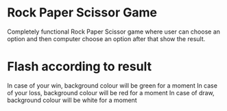 # Rock Paper Scissor Game 
Completely functional Rock Paper Scissor game 
where user can choose an option and then computer choose an option after that show the result.
# Flash according to result
In case of your win, background colour will be green for a moment
In case of your loss, background colour will be red for a moment
In case of draw, background colour will be white for a moment 